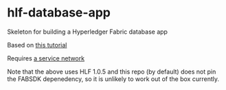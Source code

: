 # hlf-database-app
Skeleton for building a Hyperledger Fabric database app

Based on [this tutorial](https://chainhero.io/2018/03/tutorial-build-blockchain-app-2/)

Requires [a service network](https://github.com/Blockdaemon/hlf-service-network)

Note that the above uses HLF 1.0.5 and this repo (by default) does not pin the FABSDK depenedency, so it is unlikely to work out of the box currently.
